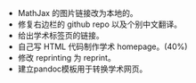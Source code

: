 *  MathJax 的图片链接改为本地的。
*  修复右边栏的 github repo 以及个别中文翻译。
*  给出学术标签页的链接。
*  自己写 HTML 代码制作学术 homepage。(40%)
*  修改 reprinting 为 reprint。
*  建立pandoc模板用于转换学术网页。
